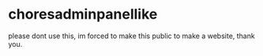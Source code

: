 # choresadminpanellike
please dont use this, im forced to make this public to make a website, thank you.
